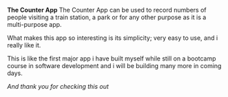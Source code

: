 **The Counter App**
The Counter App can be used to record numbers of people visiting a train station, a park or for any other purpose as it is a multi-purpose app. 

What makes this app so interesting is its simplicity; very easy to use, and i really like it.

This is like the first major app i have built myself while still on a bootcamp course in software development and i will be building many more in coming days.

_And thank you for checking this out_